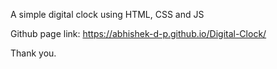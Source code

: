 A simple digital clock using HTML, CSS and JS

Github page link: https://abhishek-d-p.github.io/Digital-Clock/

Thank you.